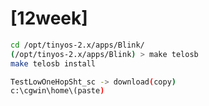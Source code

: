 [12week]
===
```bash
cd /opt/tinyos-2.x/apps/Blink/
(/opt/tinyos-2.x/apps/Blink) > make telosb
make telosb install 
```

```bash
TestLowOneHopSht_sc -> download(copy)
c:\cgwin\home\(paste)
```
